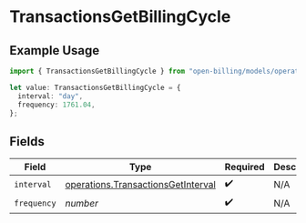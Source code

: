 # TransactionsGetBillingCycle

## Example Usage

```typescript
import { TransactionsGetBillingCycle } from "open-billing/models/operations";

let value: TransactionsGetBillingCycle = {
  interval: "day",
  frequency: 1761.04,
};
```

## Fields

| Field                                                                                    | Type                                                                                     | Required                                                                                 | Description                                                                              |
| ---------------------------------------------------------------------------------------- | ---------------------------------------------------------------------------------------- | ---------------------------------------------------------------------------------------- | ---------------------------------------------------------------------------------------- |
| `interval`                                                                               | [operations.TransactionsGetInterval](../../models/operations/transactionsgetinterval.md) | :heavy_check_mark:                                                                       | N/A                                                                                      |
| `frequency`                                                                              | *number*                                                                                 | :heavy_check_mark:                                                                       | N/A                                                                                      |